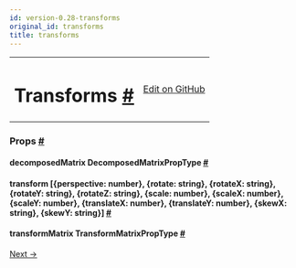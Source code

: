 ```yaml
---
id: version-0.28-transforms
original_id: transforms
title: transforms
---
```

<a id="content"></a><table width="100%"><tbody><tr><td><h1><a class="anchor" name="transforms"></a>Transforms <a class="hash-link" href="docs/transforms.html#transforms">#</a></h1></td><td style="text-align:right;"><a target="_blank" href="https://github.com/facebook/react-native/blob/0.28-stable/Libraries/StyleSheet/TransformPropTypes.js">Edit on GitHub</a></td></tr></tbody></table><div><noscript></noscript><h3><a class="anchor" name="props"></a>Props <a class="hash-link" href="docs/transforms.html#props">#</a></h3><div class="props"><div class="prop"><h4 class="propTitle"><a class="anchor" name="decomposedmatrix"></a>decomposedMatrix <span class="propType">DecomposedMatrixPropType</span> <a class="hash-link" href="docs/transforms.html#decomposedmatrix">#</a></h4></div><div class="prop"><h4 class="propTitle"><a class="anchor" name="transform"></a>transform <span class="propType"><span>[{perspective: number}, {rotate: string}, {rotateX: string}, {rotateY: string}, {rotateZ: string}, {scale: number}, {scaleX: number}, {scaleY: number}, {translateX: number}, {translateY: number}, {skewX: string}, {skewY: string}]</span></span> <a class="hash-link" href="docs/transforms.html#transform">#</a></h4></div><div class="prop"><h4 class="propTitle"><a class="anchor" name="transformmatrix"></a>transformMatrix <span class="propType">TransformMatrixPropType</span> <a class="hash-link" href="docs/transforms.html#transformmatrix">#</a></h4></div></div></div><div class="docs-prevnext"><a class="docs-next" href="docs/shadowproptypesios.html#content">Next →</a></div>